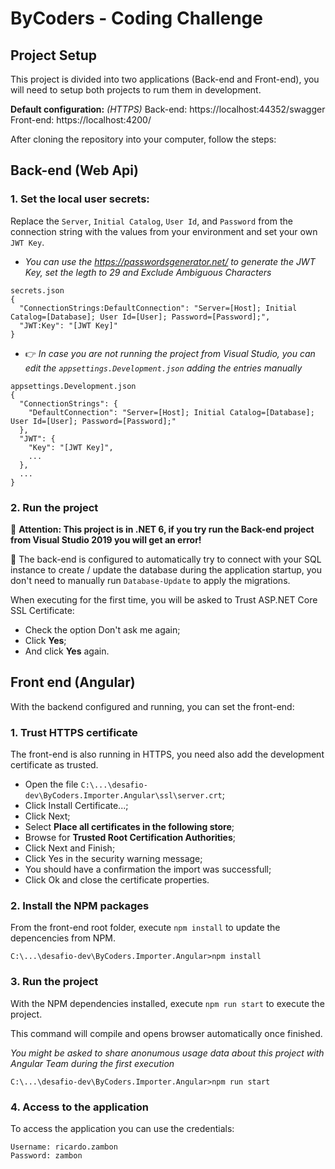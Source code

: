 # ByCoders - Coding Challenge
## Project Setup

This project is divided into two applications (Back-end and Front-end), you will need to setup both projects to rum them in development.

**Default configuration:** *(HTTPS)*
Back-end: https://localhost:44352/swagger
Front-end: https://localhost:4200/

After cloning the repository into your computer, follow the steps:

## Back-end (Web Api)

### 1. Set the local user secrets:
Replace the ```Server```, ```Initial Catalog```, ```User Id```, and ```Password``` from the connection string with the values from your environment and set your own ```JWT Key```.
- *You can use the https://passwordsgenerator.net/ to generate the JWT Key, set the legth to 29 and Exclude Ambiguous Characters*
```
secrets.json
{
  "ConnectionStrings:DefaultConnection": "Server=[Host]; Initial Catalog=[Database]; User Id=[User]; Password=[Password];",
  "JWT:Key": "[JWT Key]"
}
```

- :point_right: *In case you are not running the project from Visual Studio, you can edit the ```appsettings.Development.json``` adding the entries manually*
```
appsettings.Development.json
{
  "ConnectionStrings": {
    "DefaultConnection": "Server=[Host]; Initial Catalog=[Database]; User Id=[User]; Password=[Password];"
  },
  "JWT": {
    "Key": "[JWT Key]",
    ...
  },
  ...
}
```

### 2. Run the project

:red_circle: **Attention: This project is in .NET 6, if you try run the Back-end project from Visual Studio 2019 you will get an error!**

:yellow_heart: The back-end is configured to automatically try to connect with your SQL instance to create / update the database during the application startup, you don't need to manually run ```Database-Update``` to apply the migrations.

When executing for the first time, you will be asked to Trust ASP.NET Core SSL Certificate:

- Check the option Don't ask me again;
- Click **Yes**;
- And click **Yes** again.

## Front end (Angular)

With the backend configured and running, you can set the front-end:

### 1. Trust HTTPS certificate

The front-end is also running in HTTPS, you need also add the development certificate as trusted.

- Open the file ```C:\...\desafio-dev\ByCoders.Importer.Angular\ssl\server.crt```;
- Click Install Certificate...;
- Click Next;
- Select **Place all certificates in the following store**;
- Browse for **Trusted Root Certification Authorities**;
- Click Next and Finish;
- Click Yes in the security warning message;
- You should have a confirmation the import was successfull;
- Click Ok and close the certificate properties.

### 2. Install the NPM packages 

From the front-end root folder, execute ```npm install``` to update the depencencies from NPM.

```
C:\...\desafio-dev\ByCoders.Importer.Angular>npm install
```

### 3. Run the project

With the NPM dependencies installed, execute ```npm run start``` to execute the project.

This command will compile and opens browser automatically once finished.

*You might be asked to share anonumous usage data about this project with Angular Team during the first execution*

```
C:\...\desafio-dev\ByCoders.Importer.Angular>npm run start
```

### 4. Access to the application

To access the application you can use the credentials:

```
Username: ricardo.zambon
Password: zambon
```